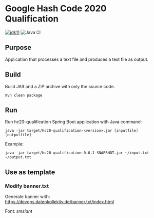 # Google Hash Code 2020 Qualification

[![jdk11](https://img.shields.io/badge/java-11-blue.svg)](http://jdk.java.net/11)
![Java CI](https://github.com/matteodri/hc20-qualification/workflows/Java%20CI/badge.svg)

## Purpose
Application that processes a text file and produces a text file as output.

## Build
Build JAR and a ZIP archive with only the source code.

`mvn clean package`

## Run
Run hc20-qualification Spring Boot application with Java command:

`java -jar target/hc20-qualification-<version>.jar [inputfile] [outputfile] `

Example:

`java -jar target/hc20-qualification-0.0.1-SNAPSHOT.jar ~/input.txt ~/output.txt `

## Use as template
### Modify banner.txt
Generate banner with: https://devops.datenkollektiv.de/banner.txt/index.html

Font: _smslant_